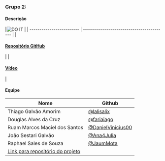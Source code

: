
### Grupo 2:
#### Descrição

|<img src="https://github.com/user-attachments/assets/346e703f-fa86-419d-8b17-6b2b5a47dc13" alt="DO IT" /> | 
| ------------------------- | ------------------------------------------ |
|<h4><a href="https://github.com/DevThiagoGalvaoAmorim/Do-it">Repositório GitHub</a></h4>|
|<h4><a href="https://drive.google.com/file/d/1ZiVNbwgLwupi_PB1tff392ZYylcbPiVu/view?usp=drive_link">Vídeo</a></h4>|


#### Equipe
| Nome | Github |
| ------------------------- | ------------------------------------------ |
| Thiago Galvão Amorim | [@lalisalix](https://github.com/lalisalix) |
| Douglas Alves da Cruz | [@fariaiago](https://github.com/fariaiago) |
| Ruam Marcos Maciel dos Santos | [@DanielVinicius00](https://github.com/DanielVinicius00) |
| João Sestari Galvão | [@Ana4Julia](https://github.com/Ana4Julia) |
| Raphael Sales de Souza | [@JaumMota](https://github.com/JaumMota) |
| [Link para repositório do projeto](https://github.com/EngSoftKanban/GreenBoard) |
